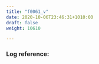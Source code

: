 ```yaml
---
title: "f0061_v"
date: 2020-10-06T23:46:31+1010:00
draft: false
weight: 10610

---
```


### Log reference: <no value>

```
